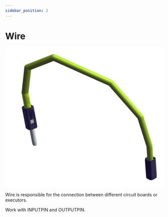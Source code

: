 ```yaml
---
sidebar_position: 2
---
```

# Wire
![Wire](./img/WIRE.png)

Wire is responsible for the connection between different circuit boards or executors.

Work with INPUTPIN and OUTPUTPIN.
